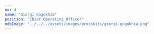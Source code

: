 ```yaml
---
no: 4
name: "Giorgi Gogokhia"
position: "Chief Operating Officer"
ndbImage: "../../../assets/images/presskits/giorgi-gogokhia.png"
---
```


